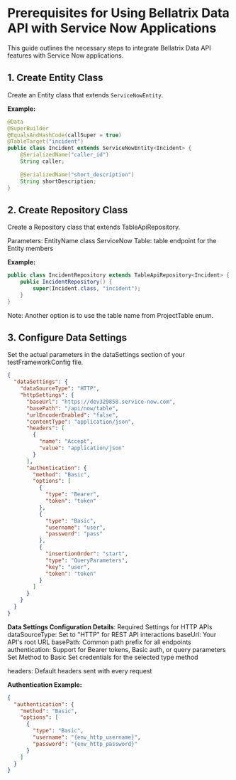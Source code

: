 # Prerequisites for Using Bellatrix Data API with Service Now Applications

This guide outlines the necessary steps to integrate Bellatrix Data API features with Service Now applications.

## 1. Create Entity Class

Create an Entity class that extends `ServiceNowEntity`.

**Example:**
```java
@Data
@SuperBuilder
@EqualsAndHashCode(callSuper = true)
@TableTarget("incident")
public class Incident extends ServiceNowEntity<Incident> {
    @SerializedName("caller_id")
    String caller;
    
    @SerializedName("short_description")
    String shortDescription;
}
```

## 2. Create Repository Class
Create a Repository class that extends TableApiRepository.

Parameters:
EntityName class
ServiceNow Table: table endpoint for the Entity members

**Example:**
```java
public class IncidentRepository extends TableApiRepository<Incident> {
    public IncidentRepository() {
        super(Incident.class, "incident");
    }
}
```
Note: Another option is to use the table name from ProjectTable enum.

## 3. Configure Data Settings
   Set the actual parameters in the dataSettings section of your testFrameworkConfig file.

```json
{
  "dataSettings": {
    "dataSourceType": "HTTP",
    "httpSettings": {
      "baseUrl": "https://dev329858.service-now.com",
      "basePath": "/api/now/table",
      "urlEncoderEnabled": "false",
      "contentType": "application/json",
      "headers": [
        {
          "name": "Accept",
          "value": "application/json"
        }
      ],
      "authentication": {
        "method": "Basic",
        "options": [
          {
            "type": "Bearer",
            "token": "token"
          },
          {
            "type": "Basic",
            "username": "user",
            "password": "pass"
          },
          {
            "insertionOrder": "start",
            "type": "QueryParameters",
            "key": "user",
            "token": "token"
          }
        ]
      }
    }
  }
}

```
**Data Settings Configuration Details**:
Required Settings for HTTP APIs
    dataSourceType: Set to "HTTP" for REST API interactions
    baseUrl: Your API's root URL
    basePath: Common path prefix for all endpoints
    authentication: Support for Bearer tokens, Basic auth, or query parameters
        Set Method to Basic
        Set credentials for the selected type method

headers: Default headers sent with every request

**Authentication Example:**

```json
{
  "authentication": {
    "method": "Basic",
    "options": [
      {
        "type": "Basic",
        "username": "{env_http_username}",
        "password": "{env_http_password}"
      }
    ]
  }
}

```